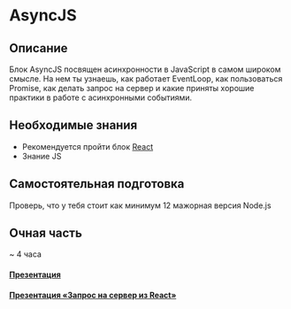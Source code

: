 # AsyncJS

## Описание
Блок AsyncJS посвящен асинхронности в JavaScript в самом широком смысле. На нем ты узнаешь, как  работает EventLoop, как пользоваться Promise, как делать запрос на сервер и какие приняты хорошие практики в работе с асинхронными событиями.

## Необходимые знания
- Рекомендуется пройти блок [React](https://github.com/kontur-web-courses/react)
- Знание JS


## Самостоятельная подготовка
Проверь, что у тебя стоит как минимум 12 мажорная версия Node.js

## Очная часть
~ 4 часа




#### [Презентация](https://kontur-web-courses.github.io/async-js/index.html#/)
#### [Презентация «Запрос на сервер из React»](https://kontur-web-courses.github.io/async-js/react-server-presentation.html#/)
